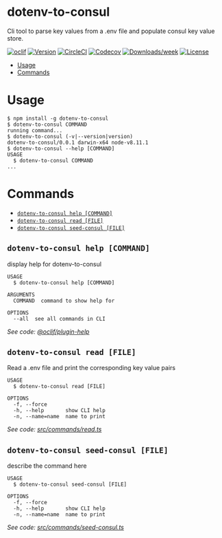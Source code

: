 dotenv-to-consul
================

Cli tool to parse key values from a .env file and populate consul key value store.

[![oclif](https://img.shields.io/badge/cli-oclif-brightgreen.svg)](https://oclif.io)
[![Version](https://img.shields.io/npm/v/dotenv-to-consul.svg)](https://npmjs.org/package/dotenv-to-consul)
[![CircleCI](https://circleci.com/gh/jspenc72/dotenv-to-consul/tree/master.svg?style=shield)](https://circleci.com/gh/jspenc72/dotenv-to-consul/tree/master)
[![Codecov](https://codecov.io/gh/jspenc72/dotenv-to-consul/branch/master/graph/badge.svg)](https://codecov.io/gh/jspenc72/dotenv-to-consul)
[![Downloads/week](https://img.shields.io/npm/dw/dotenv-to-consul.svg)](https://npmjs.org/package/dotenv-to-consul)
[![License](https://img.shields.io/npm/l/dotenv-to-consul.svg)](https://github.com/jspenc72/dotenv-to-consul/blob/master/package.json)

<!-- toc -->
* [Usage](#usage)
* [Commands](#commands)
<!-- tocstop -->
# Usage
<!-- usage -->
```sh-session
$ npm install -g dotenv-to-consul
$ dotenv-to-consul COMMAND
running command...
$ dotenv-to-consul (-v|--version|version)
dotenv-to-consul/0.0.1 darwin-x64 node-v8.11.1
$ dotenv-to-consul --help [COMMAND]
USAGE
  $ dotenv-to-consul COMMAND
...
```
<!-- usagestop -->
# Commands
<!-- commands -->
* [`dotenv-to-consul help [COMMAND]`](#dotenv-to-consul-help-command)
* [`dotenv-to-consul read [FILE]`](#dotenv-to-consul-read-file)
* [`dotenv-to-consul seed-consul [FILE]`](#dotenv-to-consul-seed-consul-file)

## `dotenv-to-consul help [COMMAND]`

display help for dotenv-to-consul

```
USAGE
  $ dotenv-to-consul help [COMMAND]

ARGUMENTS
  COMMAND  command to show help for

OPTIONS
  --all  see all commands in CLI
```

_See code: [@oclif/plugin-help](https://github.com/oclif/plugin-help/blob/v2.1.6/src/commands/help.ts)_

## `dotenv-to-consul read [FILE]`

Read a .env file and print the corresponding key value pairs

```
USAGE
  $ dotenv-to-consul read [FILE]

OPTIONS
  -f, --force
  -h, --help       show CLI help
  -n, --name=name  name to print
```

_See code: [src/commands/read.ts](https://github.com/jspenc72/dotenv-to-consul/blob/v0.0.1/src/commands/read.ts)_

## `dotenv-to-consul seed-consul [FILE]`

describe the command here

```
USAGE
  $ dotenv-to-consul seed-consul [FILE]

OPTIONS
  -f, --force
  -h, --help       show CLI help
  -n, --name=name  name to print
```

_See code: [src/commands/seed-consul.ts](https://github.com/jspenc72/dotenv-to-consul/blob/v0.0.1/src/commands/seed-consul.ts)_
<!-- commandsstop -->
